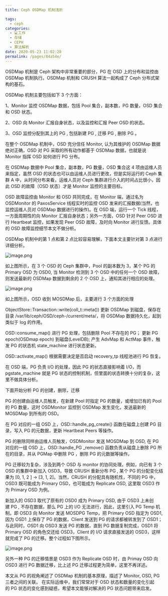 ```yaml
---
title: Ceph OSDMap 机制浅析

tags: 
  - ceph
categories: 
  - 💻工作
  - 存储
  - CEPH
  - 算法解析
date: 2020-05-23 11:02:28
permalink: /pages/84a54e/
---
```

OSDMap 机制是 Ceph 架构中非常重要的部分，PG 在 OSD 上的分布和监控由 OSDMap 机制执行。OSDMap 机制和 CRUSH 算法一起构成了 Ceph 分布式架构的基石。

OSDMap 机制主要包括如下 3 个方面：

1、Monitor 监控 OSDMap 数据，包括 Pool 集合，副本数，PG 数量，OSD 集合和 OSD 状态。

2、OSD 向 Monitor 汇报自身状态，以及监控和汇报 Peer OSD 的状态。

3、OSD 监控分配到其上的 PG , 包括新建 PG , 迁移 PG , 删除 PG 。

在整个 OSDMap 机制中，OSD 充分信任 Monitor, 认为其维护的 OSDMap 数据绝对正确，OSD 对 PG 采取的所有动作都基于 OSDMap 数据，也就是说 Monitor 指挥 OSD 如何进行 PG 分布。

在 OSDMap 数据中 Pool 集合，副本数，PG 数量，OSD 集合这 4 项由运维人员来指定，虽然 OSD 的状态也可以由运维人员进行更改，但是实际运行的 Ceph 集群 A 中，从时间分布来看，运维人员对 Ceph 集群进行介入的时间占比很小，因此 OSD 的故障（OSD 状态）才是 Monitor 监控的主要目标。

OSD 故障监控由 Monitor 和 OSD 共同完成，在 Monitor 端，通过名为 OSDMonitor 的 PaxosService 线程实时的监控 OSD 发来的汇报数据(当然，也监控运维人员对 OSDMap 数据进行的操作)。在 OSD 端，运行一个 Tick 线程，一方面周期性的向 Monitor 汇报自身状态；另外一方面，OSD 针对 Peer OSD 进行 Heartbeat 监控，如果发现 Peer OSD 故障，及时向 Monitor 进行反馈。具体的 OSD 故障监控细节本文不做分析。

OSDMap 机制中的第 1 点和第 2 点比较容易理解，下面本文主要针对第 3 点进行详细分析。

![image.png](https://upload-images.jianshu.io/upload_images/2099201-53c13433eb19159f.png)


如上图所示，在 3 个 OSD 的 Ceph 集群中，Pool 的副本数为 3，某个 PG 的 Primary OSD 为 OSD0, 当 Monitor 检测到 3 个 OSD 中的任何一个 OSD 故障，则发送最新的 OSDMap 数据到剩余的 2 个 OSD 上，通知其进行相应的处理。

![image.png](https://upload-images.jianshu.io/upload_images/2099201-cca2ef9fca1d6b3b.png)


如上图所示，OSD 收到 MOSDMap 后，主要进行 3 个方面的处理

ObjectStore::Transaction::write(coll_t::meta()) 更新 OSDMap 到磁盘，保存在目录 /var/lib/ceph/OSD/ceph-<id>/current/meta/，将 OSDMap 数据持久化，起到类似于 log 的作用。

OSD::consume_map() 进行 PG 处理，包括删除 Pool 不存在的 PG； 更新 PG epoch(OSDmap epoch) 到磁盘(LevelDB); 产生 AdvMap 和 ActMap 事件，触发 PG 的状态机 state_machine 进行状态更新。

OSD::activate_map() 根据需要决定是否启动 recovery_tp 线程池进行 PG 恢复。

在 OSD 端，PG 负责 I/O 的处理，因此 PG 的状态直接影响着 I/O，而 pgstate_machine 就是 PG 状态的控制机制，但里面的状态转换十分的复杂，这里不做具体分析。

下面开始分析 PG 的创建，删除，迁移

PG 的创建由运维人员触发，在新建 Pool 时指定 PG 的数量，或增加已有的 Pool 的 PG 数量，这时 OSDMonitor 监控到 OSDMap 发生变化，发送最新的 MOSDMap 到所有的 OSD。

在 PG 对应的一组 OSD 上，OSD::handle_pg_create() 函数在磁盘上创建 PG 目录，写入 PG 的元数据，更新 Heartbeat Peers 等操作。

PG 的删除同样由运维人员触发，OSDMonitor 发送 MOSDMap 到 OSD, 在 PG 对应的一组 OSD 上，OSD::handle_PG _remove() 函数负责从磁盘上删除 PG 所在的目录，并从 PGMap 中删除 PG ，删除 PG 的元数据等操作。

PG 迁移较为复杂，涉及到两个 OSD 与 monitor 的协同处理。例如，向已有 3 个 OSD 的集群中新加入 OSD3，导致 CRUSH 重新分布 PG , 某个 PG 的分配变化结果为 [0, 1, 2 ] -> [3, 1, 2]。当然，CRUSH 的分配具有随机性，不同的 PG 中，OSD3 既可能成为 Primary OSD，也可能成为 Replicate OSD, 这里取 OSD3 作为 Primary OSD 为例。

新加入的 OSD3 取代了原有的 OSD0 成为 Primary OSD, 由于 OSD3 上未创建 PG , 不存在数据，那么 PG 上的 I/O 无法进行，因此，这里引入 PG Temp 机制，即 OSD3 向 Monitor 发送 MOSDPG Temp，把 Primary OSD 指定为 OSD1, 因为 OSD1 上保存了 PG 的数据，Client 发送到 PG 的请求都被转发到了 OSD1；与此同时，OSD1 向 OSD3 发送 PG 的数据，直到 PG 数据复制完成，OSD1 将 Primary OSD 的角色交还给 OSD3，Client 的 I/O 请求直接发送的 OSD3，这样就完成了 PG 的迁移。整个过程如下图所示。

![image.png](https://upload-images.jianshu.io/upload_images/2099201-3647019ed8f01d9f.png)


另外一种 PG 的迁移情景是 OSD3 作为 Replicate OSD 时，由 Primay OSD 向 OSD3 进行 PG 数据迁移，比上述 PG 迁移过程更为简单，这里不再详述。

本文从 PG 的视角阐述了 OSDMap 机制的基本原理，描述了 Monitor, OSD, PG 三者之间的关联。 在实际运维中，我们常常对于 OSD 状态和数量的变化引起的 PG 状态的变化感到疑惑，希望本文能够对解决的 PG 状态问题带来启发。
